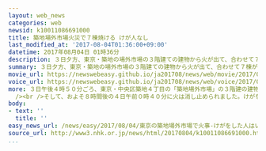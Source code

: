```yaml
---
layout: web_news
categories: web
newsid: k10011086691000
title: 築地場外市場火災で７棟焼ける けが人なし
last_modified_at: '2017-08-04T01:36:00+09:00'
datetime: 2017年08月04日 01時36分
description: ３日夕方、東京・築地の場外市場の３階建ての建物から火が出て、合わせて７棟が燃え、およそ８時間後に火は消し止められました。けがをした人はいませんでした。
summary: ３日夕方、東京・築地の場外市場の３階建ての建物から火が出て、合わせて７棟が燃え、およそ８時間後に火は消し止められました。けがをした人はいませんでした。
movie_url: https://newswebeasy.github.io/ja201708/news/web/movie/2017/08/04/k10011086691000.mp4
voice_url: https://newswebeasy.github.io/ja201708/news/web/voice/2017/08/04/k10011086691000.mp3
more: ３日午後４時５０分ごろ、東京・中央区築地４丁目の「築地場外市場」の３階建の建物から火が出ました。<br /><br />東京消防庁などによりますと、この建物は１階が店舗になっていて、消防車両など６３台が出て消火活動にあたりましたが、周辺の建物にも燃え広がり、合わせて７棟およそ９３５平方メートルが焼けました。<br
  /><br />そして、およそ８時間後の４日午前０時４０分に火は消し止められました。けがをした人はいませんでした。<br /><br />現場は多くの観光客が訪れる築地場外市場の一角で、飲食店や商店などが密集しています。警視庁や東京消防庁は４日に現場検証をして、火事の原因などを詳しく調べることにしています。
body:
- text: ''
  title: ''
easy_news_url: /news/easy/2017/08/04/東京の築地場外市場で火事-けがをした人はいなかった/
source_url: http://www3.nhk.or.jp/news/html/20170804/k10011086691000.html
...
```

